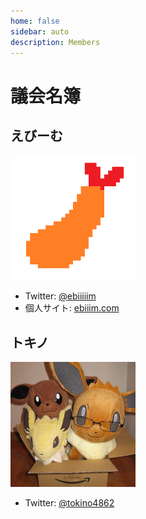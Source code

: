 ```yaml
---
home: false
sidebar: auto
description: Members
---
```


# 議会名簿

## えびーむ

<img src="./icon_ebiiim.png" alt="icon_ebiiim" width="200px"/>

<!--
- 活動中: 2018.02.08 −
-->
- Twitter: [@ebiiiiim](https://twitter.com/ebiiiiim)
- 個人サイト: [ebiiim.com](https://ebiiim.com)

## トキノ

<img src="./icon_tokino.jpg" alt="icon_tokino" width="200px"/>

<!--
- 活動中: 2018.02.08 −
-->
- Twitter: [@tokino4862](https://twitter.com/tokino4862)

<!--
## ウミネコ

<img src="./icon_umineko.png" alt="icon_umineko" width="200px"/>
-->
<!--
- 活動中: 2018.08.15 −
-->
